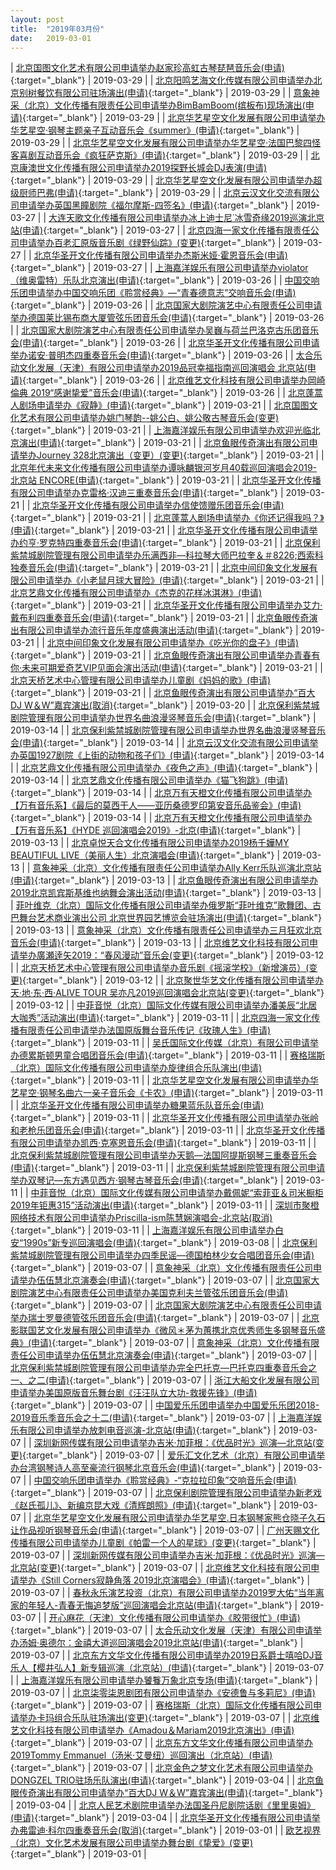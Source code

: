 ```yaml
---
layout: post
title:  "2019年03月份"
date:   2019-03-01
---
```


| [北京国图文化艺术有限公司申请举办赵家珍高虹古琴琵琶音乐会(申请)](http://www.beijing.gov.cn/zfxxgk/110021/xzspjggs53/2019-03/29/content_7db7f50bb7804965bad6441801c65988.shtml){:target="_blank"} | 2019-03-29 |
| [北京阳鸣艺海文化传媒有限公司申请举办北京别树餐饮有限公司驻场演出(申请)](http://www.beijing.gov.cn/zfxxgk/110021/xzspjggs53/2019-03/29/content_2005278b8a9841a589585e4ee2fd0fbb.shtml){:target="_blank"} | 2019-03-29 |
| [意象神采（北京）文化传播有限责任公司申请举办BimBamBoom(缤板布)现场演出(申请)](http://www.beijing.gov.cn/zfxxgk/110021/xzspjggs53/2019-03/29/content_0f36be5ec39243318a3c7ef394bbf035.shtml){:target="_blank"} | 2019-03-29 |
| [北京华艺星空文化发展有限公司申请举办华艺星空·钢琴主题亲子互动音乐会《summer》(申请)](http://www.beijing.gov.cn/zfxxgk/110021/xzspjggs53/2019-03/29/content_cbbebb47b3f94f6196546523c0653db3.shtml){:target="_blank"} | 2019-03-29 |
| [北京华艺星空文化发展有限公司申请举办华艺星空·法国巴黎四怪客喜剧互动音乐会《疯狂萨克斯》(申请)](http://www.beijing.gov.cn/zfxxgk/110021/xzspjggs53/2019-03/29/content_af927c211fa74feab78eb6843547f356.shtml){:target="_blank"} | 2019-03-29 |
| [北京康澳世文化传播有限公司申请举办2019探野长城会DJ表演(申请)](http://www.beijing.gov.cn/zfxxgk/110021/xzspjggs53/2019-03/29/content_d3b12fbd83ff4bb4b226435ea4562362.shtml){:target="_blank"} | 2019-03-29 |
| [北京华艺星空文化发展有限公司申请举办超级厨师巴弗(申请)](http://www.beijing.gov.cn/zfxxgk/110021/xzspjggs53/2019-03/29/content_05d94ce825a745e7bf0dcb9696426d9c.shtml){:target="_blank"} | 2019-03-29 |
| [北京云汉文化交流有限公司申请举办英国黑瞳剧院《福尔摩斯-四签名》(申请)](http://www.beijing.gov.cn/zfxxgk/110021/xzspjggs53/2019-03/27/content_a16daf8661244bc391882e04fa615403.shtml){:target="_blank"} | 2019-03-27 |
| [大连天歌文化传播有限公司申请举办冰上迪士尼˙冰雪奇缘2019巡演北京站(申请)](http://www.beijing.gov.cn/zfxxgk/110021/xzspjggs53/2019-03/27/content_ad1dbd616321480ba464bbea3c73a930.shtml){:target="_blank"} | 2019-03-27 |
| [北京四海一家文化传播有限责任公司申请举办百老汇原版音乐剧《绿野仙踪》(变更)](http://www.beijing.gov.cn/zfxxgk/110021/xzspjggs53/2019-03/27/content_8e398bcb97974d9c9b50355cd44a3ae8.shtml){:target="_blank"} | 2019-03-27 |
| [北京华圣开文化传播有限公司申请举办杰斯米娅·霍恩音乐会(申请)](http://www.beijing.gov.cn/zfxxgk/110021/xzspjggs53/2019-03/27/content_a2bc80c980fe43a880cea15674927fa7.shtml){:target="_blank"} | 2019-03-27 |
| [上海嘉洋娱乐有限公司申请举办violator（维奥雷特）乐队北京演出(申请)](http://www.beijing.gov.cn/zfxxgk/110021/xzspjggs53/2019-03/26/content_ca352839d73f480aade13ba7037e7122.shtml){:target="_blank"} | 2019-03-26 |
| [中国交响乐团申请举办中国交响乐团《聆赏经典》—“青春德意志”交响音乐会(申请)](http://www.beijing.gov.cn/zfxxgk/110021/xzspjggs53/2019-03/26/content_1b9bdef6bf2f485fbbf8902400deea0b.shtml){:target="_blank"} | 2019-03-26 |
| [北京国家大剧院演艺中心有限责任公司申请举办德国莱比锡布商大厦管弦乐团音乐会(申请)](http://www.beijing.gov.cn/zfxxgk/110021/xzspjggs53/2019-03/26/content_133fd7ea0f864a4c94f965ee4bf2fbdc.shtml){:target="_blank"} | 2019-03-26 |
| [北京国家大剧院演艺中心有限责任公司申请举办吴巍与荷兰巴洛克古乐团音乐会(申请)](http://www.beijing.gov.cn/zfxxgk/110021/xzspjggs53/2019-03/26/content_119d09abeb80403fa578d1c8230eb97f.shtml){:target="_blank"} | 2019-03-26 |
| [北京华圣开文化传播有限公司申请举办诺安·普明杰四重奏音乐会(申请)](http://www.beijing.gov.cn/zfxxgk/110021/xzspjggs53/2019-03/26/content_eddd8951a96f4131bd1590f0bf004dd1.shtml){:target="_blank"} | 2019-03-26 |
| [太合乐动文化发展（天津）有限公司申请举办2019品冠幸福指南巡回演唱会 北京站(申请)](http://www.beijing.gov.cn/zfxxgk/110021/xzspjggs53/2019-03/26/content_03705a4254fb4c139328f89aeb116b60.shtml){:target="_blank"} | 2019-03-26 |
| [北京维艺文化科技有限公司申请举办岡崎倫典 2019“感谢挚爱”音乐会(申请)](http://www.beijing.gov.cn/zfxxgk/110021/xzspjggs53/2019-03/26/content_5e8d7630576a467d809cc7c62e523245.shtml){:target="_blank"} | 2019-03-26 |
| [北京蓬蒿人剧场申请举办《寂静》(申请)](http://www.beijing.gov.cn/zfxxgk/110021/xzspjggs53/2019-03/21/content_a8b0807f601c4b16997a3eb814e4a539.shtml){:target="_blank"} | 2019-03-21 |
| [北京国图文化艺术有限公司申请举办姚门琴韵--姚公白、姚公敬古琴音乐会(变更)](http://www.beijing.gov.cn/zfxxgk/110021/xzspjggs53/2019-03/21/content_fa9f58fdee0542d389205768a49faf02.shtml){:target="_blank"} | 2019-03-21 |
| [上海嘉洋娱乐有限公司申请举办欢迎光临北京演出(申请)](http://www.beijing.gov.cn/zfxxgk/110021/xzspjggs53/2019-03/21/content_15c546fb63ba4d2688ac7fc957927508.shtml){:target="_blank"} | 2019-03-21 |
| [北京鱼眼传奇演出有限公司申请举办Journey 328北京演出（变更）(变更)](http://www.beijing.gov.cn/zfxxgk/110021/xzspjggs53/2019-03/21/content_ba13f49f41394431898b9b51048cf751.shtml){:target="_blank"} | 2019-03-21 |
| [北京年代未来文化传播有限公司申请举办谭咏麟银河岁月40载巡回演唱会2019-北京站 ENCORE(申请)](http://www.beijing.gov.cn/zfxxgk/110021/xzspjggs53/2019-03/21/content_1932ce4e872a4eeebddd5485499f8022.shtml){:target="_blank"} | 2019-03-21 |
| [北京华圣开文化传播有限公司申请举办克雷格·汉迪三重奏音乐会(申请)](http://www.beijing.gov.cn/zfxxgk/110021/xzspjggs53/2019-03/21/content_b51dc1210e6d4a90b569c9e1cd93692b.shtml){:target="_blank"} | 2019-03-21 |
| [北京华圣开文化传播有限公司申请举办信使馈赠乐团音乐会(申请)](http://www.beijing.gov.cn/zfxxgk/110021/xzspjggs53/2019-03/21/content_4a3daa2a75ac4855b173381b6468986f.shtml){:target="_blank"} | 2019-03-21 |
| [北京蓬蒿人剧场申请举办《你还记得我吗？》(申请)](http://www.beijing.gov.cn/zfxxgk/110021/xzspjggs53/2019-03/21/content_0024b4965b6140dc8015e11d41cfb70c.shtml){:target="_blank"} | 2019-03-21 |
| [北京华圣开文化传播有限公司申请举办约亨·罗克特四重奏音乐会(申请)](http://www.beijing.gov.cn/zfxxgk/110021/xzspjggs53/2019-03/21/content_2af66f2161a54732ab64f3bbb5b9b837.shtml){:target="_blank"} | 2019-03-21 |
| [北京保利紫禁城剧院管理有限公司申请举办乐满西非—科拉琴大师巴拉奎＆＃8226;西索科独奏音乐会(申请)](http://www.beijing.gov.cn/zfxxgk/110021/xzspjggs53/2019-03/21/content_fe423925bfaa47479dcd3eace834f748.shtml){:target="_blank"} | 2019-03-21 |
| [北京中间印象文化发展有限公司申请举办《小老鼠月球大冒险》(申请)](http://www.beijing.gov.cn/zfxxgk/110021/xzspjggs53/2019-03/21/content_555933b01e2944c3b4fb9ff8a89d26d5.shtml){:target="_blank"} | 2019-03-21 |
| [北京艺鼎文化传播有限公司申请举办《杰克的花样冰淇淋》(申请)](http://www.beijing.gov.cn/zfxxgk/110021/xzspjggs53/2019-03/21/content_aa8d7eaa463d4a20b0967537fb1761f0.shtml){:target="_blank"} | 2019-03-21 |
| [北京华圣开文化传播有限公司申请举办艾力·戴布利四重奏音乐会(申请)](http://www.beijing.gov.cn/zfxxgk/110021/xzspjggs53/2019-03/21/content_3e34bf61c8134eb591c47a263144d3c0.shtml){:target="_blank"} | 2019-03-21 |
| [北京鱼眼传奇演出有限公司申请举办流行音乐年度盛典演出活动(申请)](http://www.beijing.gov.cn/zfxxgk/110021/xzspjggs53/2019-03/21/content_a7c19d7f7bad4d3b9c64274df6e3d7d2.shtml){:target="_blank"} | 2019-03-21 |
| [北京中间印象文化发展有限公司申请举办《吃光你的盘子》(申请)](http://www.beijing.gov.cn/zfxxgk/110021/xzspjggs53/2019-03/21/content_17eff48e24a742e3a950715780bfc96c.shtml){:target="_blank"} | 2019-03-21 |
| [北京鱼眼传奇演出有限公司申请举办青春有你·未来可期爱奇艺VIP见面会演出活动(申请)](http://www.beijing.gov.cn/zfxxgk/110021/xzspjggs53/2019-03/21/content_2b7244aef00b4d70ab264ea4fc28fcc8.shtml){:target="_blank"} | 2019-03-21 |
| [北京天桥艺术中心管理有限公司申请举办儿童剧《妈妈的歌》(申请)](http://www.beijing.gov.cn/zfxxgk/110021/xzspjggs53/2019-03/21/content_ef60f49575e44f23ba0c849407523767.shtml){:target="_blank"} | 2019-03-21 |
| [北京鱼眼传奇演出有限公司申请举办“百大DJ W＆W”嘉宾演出(取消)](http://www.beijing.gov.cn/zfxxgk/110021/xzspjggs53/2019-03/20/content_241c007698ae47f78ca6ee51be72bc89.shtml){:target="_blank"} | 2019-03-20 |
| [北京保利紫禁城剧院管理有限公司申请举办世界名曲浪漫竖琴音乐会(申请)](http://www.beijing.gov.cn/zfxxgk/110021/xzspjggs53/2019-03/14/content_be7f777270104c1d9ade388438c83240.shtml){:target="_blank"} | 2019-03-14 |
| [北京保利紫禁城剧院管理有限公司申请举办世界名曲浪漫竖琴音乐会(申请)](http://www.beijing.gov.cn/zfxxgk/110021/xzspjggs53/2019-03/14/content_1ee365375352440abbfe085cd756182b.shtml){:target="_blank"} | 2019-03-14 |
| [北京云汉文化交流有限公司申请举办英国1927剧院《上街的动物和孩子们》(申请)](http://www.beijing.gov.cn/zfxxgk/110021/xzspjggs53/2019-03/14/content_cb8b6c8b3095486ca053020e0e42fc74.shtml){:target="_blank"} | 2019-03-14 |
| [北京艺鼎文化传播有限公司申请举办《夜色之声》(申请)](http://www.beijing.gov.cn/zfxxgk/110021/xzspjggs53/2019-03/14/content_c43e554dc617475898d34eed1b40a7d2.shtml){:target="_blank"} | 2019-03-14 |
| [北京艺鼎文化传播有限公司申请举办《猫飞狗跳》(申请)](http://www.beijing.gov.cn/zfxxgk/110021/xzspjggs53/2019-03/14/content_f5e78633dde64bbbbab41a92c5f8e31b.shtml){:target="_blank"} | 2019-03-14 |
| [北京万有天橙文化传播有限公司申请举办【万有音乐系】《最后的莫西干人——亚历桑德罗印第安音乐品鉴会》(申请)](http://www.beijing.gov.cn/zfxxgk/110021/xzspjggs53/2019-03/14/content_6c44f82ac09b40c2b8b1aa23d2e934b8.shtml){:target="_blank"} | 2019-03-14 |
| [北京万有天橙文化传播有限公司申请举办【万有音乐系】《HYDE 巡回演唱会2019》-北京(申请)](http://www.beijing.gov.cn/zfxxgk/110021/xzspjggs53/2019-03/13/content_617cb4c926ff4646b769bf773e203356.shtml){:target="_blank"} | 2019-03-13 |
| [北京卓悦天合文化传播有限公司申请举办2019杨千嬅MY BEAUTIFUL LIVE（美丽人生）北京演唱会(申请)](http://www.beijing.gov.cn/zfxxgk/110021/xzspjggs53/2019-03/13/content_3ed9c2d86dcd467989c06a42a9845214.shtml){:target="_blank"} | 2019-03-13 |
| [意象神采（北京）文化传播有限责任公司申请举办Ally Kerr乐队巡演北京站(申请)](http://www.beijing.gov.cn/zfxxgk/110021/xzspjggs53/2019-03/13/content_1b9eebc2c56143b6819e336cb0c092da.shtml){:target="_blank"} | 2019-03-13 |
| [北京鱼眼传奇演出有限公司申请举办2019北京凯宾斯基维也纳舞会演出活动(申请)](http://www.beijing.gov.cn/zfxxgk/110021/xzspjggs53/2019-03/13/content_c493aa901b1f49a69f0c484b3b6d0191.shtml){:target="_blank"} | 2019-03-13 |
| [菲叶维克（北京）国际文化传播有限公司申请举办俄罗斯“菲叶维克”歌舞团、古巴舞台艺术商业演出公司 北京世界园艺博览会驻场演出(申请)](http://www.beijing.gov.cn/zfxxgk/110021/xzspjggs53/2019-03/13/content_60068e7fe8224ecb82f2fe008f2f7e29.shtml){:target="_blank"} | 2019-03-13 |
| [意象神采（北京）文化传播有限责任公司申请举办三月狂欢北京音乐会(申请)](http://www.beijing.gov.cn/zfxxgk/110021/xzspjggs53/2019-03/13/content_e77be4b063ef4370b4a1cbd8f0a36813.shtml){:target="_blank"} | 2019-03-13 |
| [北京维艺文化科技有限公司申请举办廣瀬逹矢2019：“春风漫动”音乐会(变更)](http://www.beijing.gov.cn/zfxxgk/110021/xzspjggs53/2019-03/12/content_748b53d7f0fd49cba97cb1b23c673e35.shtml){:target="_blank"} | 2019-03-12 |
| [北京天桥艺术中心管理有限公司申请举办音乐剧《摇滚学校》（新增演员）(变更)](http://www.beijing.gov.cn/zfxxgk/110021/xzspjggs53/2019-03/12/content_47375358391046a899ca91b87912b82c.shtml){:target="_blank"} | 2019-03-12 |
| [北京聚世华艺文化传播有限公司申请举办天·地·东·西·ALIVE TOUR 吴亦凡2019巡回演唱会北京站(变更)](http://www.beijing.gov.cn/zfxxgk/110021/xzspjggs53/2019-03/12/content_b335dbf03e574e78aaf1317a78015078.shtml){:target="_blank"} | 2019-03-12 |
| [中菲音悦（北京）国际文化传媒有限公司申请举办潘美辰“北居大咖秀”活动演出(申请)](http://www.beijing.gov.cn/zfxxgk/110021/xzspjggs53/2019-03/11/content_95ea9ede72f149efab70989394226e95.shtml){:target="_blank"} | 2019-03-11 |
| [北京四海一家文化传播有限责任公司申请举办法国原版舞台音乐传记《玫瑰人生》(申请)](http://www.beijing.gov.cn/zfxxgk/110021/xzspjggs53/2019-03/11/content_9f7752dc850b4d719b075e88f3f54b94.shtml){:target="_blank"} | 2019-03-11 |
| [吴氏国际文化传媒（北京）有限公司申请举办德累斯顿男童合唱团音乐会(申请)](http://www.beijing.gov.cn/zfxxgk/110021/xzspjggs53/2019-03/11/content_57067860dc1e4956a5b52b7acbfaee95.shtml){:target="_blank"} | 2019-03-11 |
| [赛格瑞斯（北京）国际文化传播有限公司申请举办旋律组合乐队演出(申请)](http://www.beijing.gov.cn/zfxxgk/110021/xzspjggs53/2019-03/11/content_ca3147db7ebc45b593335931fa4945a5.shtml){:target="_blank"} | 2019-03-11 |
| [北京华艺星空文化发展有限公司申请举办华艺星空·钢琴名曲六一亲子音乐会《卡农》(申请)](http://www.beijing.gov.cn/zfxxgk/110021/xzspjggs53/2019-03/11/content_ff652f4e4f214643a46a4dd4e37f0874.shtml){:target="_blank"} | 2019-03-11 |
| [北京华圣开文化传播有限公司申请举办糖果蓝乐队音乐会(申请)](http://www.beijing.gov.cn/zfxxgk/110021/xzspjggs53/2019-03/11/content_932b627712ed4e32b91af0034a3e5bf3.shtml){:target="_blank"} | 2019-03-11 |
| [北京华圣开文化传播有限公司申请举办张岭和老枪乐团音乐会(申请)](http://www.beijing.gov.cn/zfxxgk/110021/xzspjggs53/2019-03/11/content_34a17b4b3b5342f2b90b7fed687f257b.shtml){:target="_blank"} | 2019-03-11 |
| [北京华圣开文化传播有限公司申请举办凯西·克塞恩音乐会(申请)](http://www.beijing.gov.cn/zfxxgk/110021/xzspjggs53/2019-03/11/content_7de1b6271b3543baa3ac2a281db5039c.shtml){:target="_blank"} | 2019-03-11 |
| [北京保利紫禁城剧院管理有限公司申请举办天鹅—法国阿提斯钢琴三重奏音乐会(申请)](http://www.beijing.gov.cn/zfxxgk/110021/xzspjggs53/2019-03/11/content_a8eadc7df005467ab6aa920701eb28fc.shtml){:target="_blank"} | 2019-03-11 |
| [北京保利紫禁城剧院管理有限公司申请举办双琴记—东方遇见西方·钢琴古琴音乐会(申请)](http://www.beijing.gov.cn/zfxxgk/110021/xzspjggs53/2019-03/11/content_2f87fe98755245f3ba5d31e44c7bbb5b.shtml){:target="_blank"} | 2019-03-11 |
| [中菲音悦（北京）国际文化传媒有限公司申请举办戴佩妮“索菲亚＆司米橱柜2019年钜惠315”活动演出(申请)](http://www.beijing.gov.cn/zfxxgk/110021/xzspjggs53/2019-03/11/content_5c5dad94197940848058f5acad4bb8a4.shtml){:target="_blank"} | 2019-03-11 |
| [深圳市聚橙网络技术有限公司申请举办Priscilla-ism陈慧娴演唱会-北京站(取消)](http://www.beijing.gov.cn/zfxxgk/110021/xzspjggs53/2019-03/11/content_32e659343c05457fb901f913543b096e.shtml){:target="_blank"} | 2019-03-11 |
| [上海嘉洋娱乐有限公司申请举办白安“1990s”新专巡回演唱会(申请)](http://www.beijing.gov.cn/zfxxgk/110021/xzspjggs53/2019-03/08/content_53fa94c2ed514137b3208df231631681.shtml){:target="_blank"} | 2019-03-08 |
| [北京保利紫禁城剧院管理有限公司申请举办四季民谣—德国柏林少女合唱团音乐会(申请)](http://www.beijing.gov.cn/zfxxgk/110021/xzspjggs53/2019-03/07/content_ab3e7cb84040456a807e0b41710227a4.shtml){:target="_blank"} | 2019-03-07 |
| [意象神采（北京）文化传播有限责任公司申请举办伍伍慧北京演奏会(申请)](http://www.beijing.gov.cn/zfxxgk/110021/xzspjggs53/2019-03/07/content_b547848acf054f3a8f694e5bb82b662d.shtml){:target="_blank"} | 2019-03-07 |
| [北京国家大剧院演艺中心有限责任公司申请举办美国克利夫兰管弦乐团音乐会(申请)](http://www.beijing.gov.cn/zfxxgk/110021/xzspjggs53/2019-03/07/content_a5bd2d0441ef4bd2af3451986fce02de.shtml){:target="_blank"} | 2019-03-07 |
| [北京国家大剧院演艺中心有限责任公司申请举办瑞士罗曼德管弦乐团音乐会(申请)](http://www.beijing.gov.cn/zfxxgk/110021/xzspjggs53/2019-03/07/content_acc943250f3c418caf8db66ebce5208b.shtml){:target="_blank"} | 2019-03-07 |
| [北京影联国艺文化发展有限公司申请举办《微风＊茅为蕙携北京优秀师生多钢琴音乐盛典》(申请)](http://www.beijing.gov.cn/zfxxgk/110021/xzspjggs53/2019-03/07/content_cfbeec0c9e1f478c992c73a0c1a20da3.shtml){:target="_blank"} | 2019-03-07 |
| [意象神采（北京）文化传播有限责任公司申请举办伍伍慧北京演奏会(申请)](http://www.beijing.gov.cn/zfxxgk/110021/xzspjggs53/2019-03/07/content_6e416dc9e70649be801bb2c259f08b96.shtml){:target="_blank"} | 2019-03-07 |
| [北京保利紫禁城剧院管理有限公司申请举办完全巴托克—巴托克四重奏音乐会之一、之二(申请)](http://www.beijing.gov.cn/zfxxgk/110021/xzspjggs53/2019-03/07/content_47f4af873a5e4b829fe650d7ca945216.shtml){:target="_blank"} | 2019-03-07 |
| [浙江大船文化发展有限公司申请举办美国原版音乐舞台剧《汪汪队立大功-救援先锋》(申请)](http://www.beijing.gov.cn/zfxxgk/110021/xzspjggs53/2019-03/07/content_a964a67a6eb54d9fb62c3fc70cbe4995.shtml){:target="_blank"} | 2019-03-07 |
| [中国爱乐乐团申请举办中国爱乐乐团2018-2019音乐季音乐会之十二(申请)](http://www.beijing.gov.cn/zfxxgk/110021/xzspjggs53/2019-03/07/content_abfb6056357f4a49a91c2fd4470c9355.shtml){:target="_blank"} | 2019-03-07 |
| [上海嘉洋娱乐有限公司申请举办放刺电音巡演-北京站(申请)](http://www.beijing.gov.cn/zfxxgk/110021/xzspjggs53/2019-03/07/content_eac62a6670a44512931260c391d0c5bf.shtml){:target="_blank"} | 2019-03-07 |
| [深圳新网传媒有限公司申请举办吉米·加菲根：《优品时光》巡演—北京站(变更)](http://www.beijing.gov.cn/zfxxgk/110021/xzspjggs53/2019-03/07/content_cb587d92c2fb4cfb955b89858a9705eb.shtml){:target="_blank"} | 2019-03-07 |
| [爱乐汇文化艺术（北京）有限公司申请举办台湾钢琴诗人高至豪流行钢琴北京音乐会(申请)](http://www.beijing.gov.cn/zfxxgk/110021/xzspjggs53/2019-03/07/content_1ee76d028d35469aace94671f1abc592.shtml){:target="_blank"} | 2019-03-07 |
| [中国交响乐团申请举办《聆赏经典》-“克拉拉印象”交响音乐会(申请)](http://www.beijing.gov.cn/zfxxgk/110021/xzspjggs53/2019-03/07/content_151c79c191ab4de2bbc2b4f016b543d6.shtml){:target="_blank"} | 2019-03-07 |
| [北京保利剧院管理有限公司申请举办新老戏《赵氏孤儿》、新编京昆大戏《清辉朗照》(申请)](http://www.beijing.gov.cn/zfxxgk/110021/xzspjggs53/2019-03/07/content_5b9ddb16859c4d9fbbcbfac235ecc627.shtml){:target="_blank"} | 2019-03-07 |
| [北京华艺星空文化发展有限公司申请举办华艺星空.日本钢琴家熊仓晓子久石让作品视听钢琴音乐会(申请)](http://www.beijing.gov.cn/zfxxgk/110021/xzspjggs53/2019-03/07/content_ec65fdc9edfc40aa9c1819020c2e1c77.shtml){:target="_blank"} | 2019-03-07 |
| [广州天赐文化传播有限公司申请举办儿童剧《帕雷一个人的星球》(变更)](http://www.beijing.gov.cn/zfxxgk/110021/xzspjggs53/2019-03/07/content_0cd4ad6635444e138e8b3af05d91bc85.shtml){:target="_blank"} | 2019-03-07 |
| [深圳新网传媒有限公司申请举办吉米·加菲根：《优品时光》巡演—北京站(变更)](http://www.beijing.gov.cn/zfxxgk/110021/xzspjggs53/2019-03/07/content_a315c5ab5e5c4fcbb43dccb1dc749c15.shtml){:target="_blank"} | 2019-03-07 |
| [北京维艺文化科技有限公司申请举办《Still Corners寂静角落 2019北京演唱会》(申请)](http://www.beijing.gov.cn/zfxxgk/110021/xzspjggs53/2019-03/07/content_8581a9a9aba042d7ae9e582d291233f4.shtml){:target="_blank"} | 2019-03-07 |
| [春秋永乐演艺投资（北京）有限公司申请举办2019罗大佑“当年离家的年轻人-青春无悔追梦版”巡回演唱会北京站(申请)](http://www.beijing.gov.cn/zfxxgk/110021/xzspjggs53/2019-03/07/content_8f626b93a58f41429407950ef2ae8c3a.shtml){:target="_blank"} | 2019-03-07 |
| [开心麻花（天津）文化传播有限公司申请举办《胶带很忙》(申请)](http://www.beijing.gov.cn/zfxxgk/110021/xzspjggs53/2019-03/07/content_52f538c2a7ca4f24a267461d93a123de.shtml){:target="_blank"} | 2019-03-07 |
| [太合乐动文化发展（天津）有限公司申请举办汤姆·奥德尔：金禧大道巡回演唱会2019北京站(申请)](http://www.beijing.gov.cn/zfxxgk/110021/xzspjggs53/2019-03/07/content_ae035c60b9f34817b509e5d7d8c74190.shtml){:target="_blank"} | 2019-03-07 |
| [北京东方文华文化传播有限公司申请举办2019日系爵士嘻哈DJ音乐人【樱井弘人】新专辑巡演（北京站）(申请)](http://www.beijing.gov.cn/zfxxgk/110021/xzspjggs53/2019-03/07/content_7ce2c1ca2cf747a3871fe3661984dec1.shtml){:target="_blank"} | 2019-03-07 |
| [上海嘉洋娱乐有限公司申请举办饕餮万象北京专场(申请)](http://www.beijing.gov.cn/zfxxgk/110021/xzspjggs53/2019-03/07/content_23fa1950b97842c5b0c3167e7a7dec4a.shtml){:target="_blank"} | 2019-03-07 |
| [北京柒零柒恩剧团有限公司申请举办《安德鲁与多莉尼》(申请)](http://www.beijing.gov.cn/zfxxgk/110021/xzspjggs53/2019-03/07/content_96cb7ed60c85497e891fe46e938eb6d0.shtml){:target="_blank"} | 2019-03-07 |
| [赛格瑞斯（北京）国际文化传播有限公司申请举办卡玛组合乐队驻场演出(变更)](http://www.beijing.gov.cn/zfxxgk/110021/xzspjggs53/2019-03/07/content_cf101ffa43474ae7bfed27b8ee28f66e.shtml){:target="_blank"} | 2019-03-07 |
| [北京维艺文化科技有限公司申请举办《Amadou＆Mariam2019北京演出》(申请)](http://www.beijing.gov.cn/zfxxgk/110021/xzspjggs53/2019-03/07/content_81beee58dc9e429799ee1d227f61756c.shtml){:target="_blank"} | 2019-03-07 |
| [北京东方文华文化传播有限公司申请举办2019Tommy Emmanuel（汤米·艾曼纽）巡回演出（北京站）(申请)](http://www.beijing.gov.cn/zfxxgk/110021/xzspjggs53/2019-03/07/content_d5755401f8d043198b53cef35e1004c5.shtml){:target="_blank"} | 2019-03-07 |
| [北京金色之梦文化艺术有限公司申请举办DONGZEL TRIO驻场乐队演出(申请)](http://www.beijing.gov.cn/zfxxgk/110021/xzspjggs53/2019-03/04/content_16446f955d124834b34996f610baa510.shtml){:target="_blank"} | 2019-03-04 |
| [北京鱼眼传奇演出有限公司申请举办“百大DJ W＆W”嘉宾演出(申请)](http://www.beijing.gov.cn/zfxxgk/110021/xzspjggs53/2019-03/04/content_e500d10f1a454ae4ae0f7c9ecc411aaf.shtml){:target="_blank"} | 2019-03-04 |
| [北京人民艺术剧院申请举办法国圣丹尼剧院话剧《里里奥姆》(申请)](http://www.beijing.gov.cn/zfxxgk/110021/xzspjggs53/2019-03/04/content_2411895f49794e41bf332a8814283fa1.shtml){:target="_blank"} | 2019-03-04 |
| [北京华圣开文化传播有限公司申请举办弗雷迪·科尔四重奏音乐会(取消)](http://www.beijing.gov.cn/zfxxgk/110021/xzspjggs53/2019-03/01/content_7e4afb5980c34feb8b18dda0ac7f2e15.shtml){:target="_blank"} | 2019-03-01 |
| [欧艺视界（北京）文化艺术发展有限公司申请举办舞台剧《挚爱》(变更)](http://www.beijing.gov.cn/zfxxgk/110021/xzspjggs53/2019-03/01/content_d74bfe8a51114c8b8606949c69de68ad.shtml){:target="_blank"} | 2019-03-01 |
